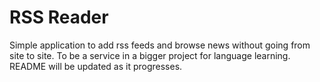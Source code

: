 # RSS Reader

Simple application to add rss feeds and browse news without going from site to site. 
To be a service in a bigger project for language learning.  README will be updated as it progresses.